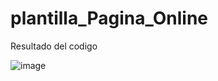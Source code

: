 # plantilla_Pagina_Online

Resultado del codigo 

![image](https://user-images.githubusercontent.com/103093132/214960273-bda7051c-2909-46f1-a123-19a48beb29e9.png)

